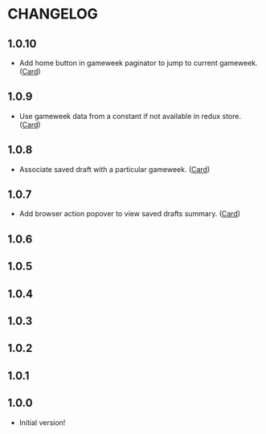 # CHANGELOG

## 1.0.10

- Add home button in gameweek paginator to jump to current gameweek. ([Card](https://trello.com/c/se2kwLhK/62-home-button-in-gw-paginator-to-jump-to-current-gw))

## 1.0.9

- Use gameweek data from a constant if not available in redux store. ([Card](https://trello.com/c/8ud9jTCV/57-make-gameweek-options-in-extension-independent-of-redux-store))

## 1.0.8

- Associate saved draft with a particular gameweek. ([Card](https://trello.com/c/O9AFD8Bv/48-change-gw-draft-is-associated-with))

## 1.0.7

- Add browser action popover to view saved drafts summary. ([Card](https://trello.com/c/pBuHgTrb/34-popover-to-give-summary-of-saved-drafts))

## 1.0.6

## 1.0.5

## 1.0.4

## 1.0.3

## 1.0.2

## 1.0.1

## 1.0.0

- Initial version!
